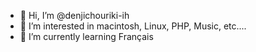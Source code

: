 - 👋 Hi, I’m @denjichouriki-ih
- 👀 I’m interested in macintosh, Linux, PHP, Music, etc....
- 🌱 I’m currently learning Français

<!---
denjichouriki-ih/denjichouriki-ih is a ✨ special ✨ repository because its `README.md` (this file) appears on your GitHub profile.
You can click the Preview link to take a look at your changes.
--->
